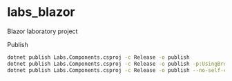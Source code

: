 # labs_blazor
Blazor laboratory project

Publish
```bash
dotnet publish Labs.Components.csproj -c Release -o publish
dotnet publish Labs.Components.csproj -c Release -o publish -p:UsingBrowserRuntimeWorkload=false --no-self-contained --no-dependencies
dotnet publish Labs.Components.csproj -c Release -o publish --no-self-contained
```

